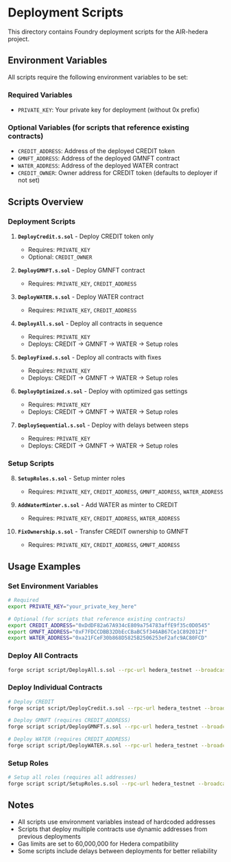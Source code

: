 # Deployment Scripts

This directory contains Foundry deployment scripts for the AIR-hedera project.

## Environment Variables

All scripts require the following environment variables to be set:

### Required Variables

- `PRIVATE_KEY`: Your private key for deployment (without 0x prefix)

### Optional Variables (for scripts that reference existing contracts)

- `CREDIT_ADDRESS`: Address of the deployed CREDIT token
- `GMNFT_ADDRESS`: Address of the deployed GMNFT contract  
- `WATER_ADDRESS`: Address of the deployed WATER contract
- `CREDIT_OWNER`: Owner address for CREDIT token (defaults to deployer if not set)

## Scripts Overview

### Deployment Scripts

1. **`DeployCredit.s.sol`** - Deploy CREDIT token only
   - Requires: `PRIVATE_KEY`
   - Optional: `CREDIT_OWNER`

2. **`DeployGMNFT.s.sol`** - Deploy GMNFT contract
   - Requires: `PRIVATE_KEY`, `CREDIT_ADDRESS`

3. **`DeployWATER.s.sol`** - Deploy WATER contract
   - Requires: `PRIVATE_KEY`, `CREDIT_ADDRESS`

4. **`DeployAll.s.sol`** - Deploy all contracts in sequence
   - Requires: `PRIVATE_KEY`
   - Deploys: CREDIT → GMNFT → WATER → Setup roles

5. **`DeployFixed.s.sol`** - Deploy all contracts with fixes
   - Requires: `PRIVATE_KEY`
   - Deploys: CREDIT → GMNFT → WATER → Setup roles

6. **`DeployOptimized.s.sol`** - Deploy with optimized gas settings
   - Requires: `PRIVATE_KEY`
   - Deploys: CREDIT → GMNFT → WATER → Setup roles

7. **`DeploySequential.s.sol`** - Deploy with delays between steps
   - Requires: `PRIVATE_KEY`
   - Deploys: CREDIT → GMNFT → WATER → Setup roles

### Setup Scripts

8. **`SetupRoles.s.sol`** - Setup minter roles
   - Requires: `PRIVATE_KEY`, `CREDIT_ADDRESS`, `GMNFT_ADDRESS`, `WATER_ADDRESS`

9. **`AddWaterMinter.s.sol`** - Add WATER as minter to CREDIT
   - Requires: `PRIVATE_KEY`, `CREDIT_ADDRESS`, `WATER_ADDRESS`

10. **`FixOwnership.s.sol`** - Transfer CREDIT ownership to GMNFT
    - Requires: `PRIVATE_KEY`, `CREDIT_ADDRESS`, `GMNFT_ADDRESS`

## Usage Examples

### Set Environment Variables

```bash
# Required
export PRIVATE_KEY="your_private_key_here"

# Optional (for scripts that reference existing contracts)
export CREDIT_ADDRESS="0xDdDF82a67A934cE809a754783affE9f35c0D0545"
export GMNFT_ADDRESS="0xF7FDCCDBB32DbEcCBaBC5f346AB67Ce1C892012f"
export WATER_ADDRESS="0xa21FCeF30b868D5825B2506253eF2afc9AC80FCD"
```

### Deploy All Contracts

```bash
forge script script/DeployAll.s.sol --rpc-url hedera_testnet --broadcast --gas-limit 60000000
```

### Deploy Individual Contracts

```bash
# Deploy CREDIT
forge script script/DeployCredit.s.sol --rpc-url hedera_testnet --broadcast --gas-limit 60000000

# Deploy GMNFT (requires CREDIT_ADDRESS)
forge script script/DeployGMNFT.s.sol --rpc-url hedera_testnet --broadcast --gas-limit 60000000

# Deploy WATER (requires CREDIT_ADDRESS)
forge script script/DeployWATER.s.sol --rpc-url hedera_testnet --broadcast --gas-limit 60000000
```

### Setup Roles

```bash
# Setup all roles (requires all addresses)
forge script script/SetupRoles.s.sol --rpc-url hedera_testnet --broadcast --gas-limit 60000000
```

## Notes

- All scripts use environment variables instead of hardcoded addresses
- Scripts that deploy multiple contracts use dynamic addresses from previous deployments
- Gas limits are set to 60,000,000 for Hedera compatibility
- Some scripts include delays between deployments for better reliability
